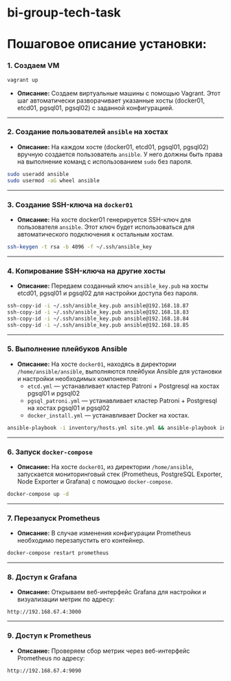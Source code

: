 # bi-group-tech-task


# Пошаговое описание установки:

### 1. Cоздаем VM
```bash
vagrant up
```
- **Описание:** Создаем виртуальные машины с помощью Vagrant. Этот шаг автоматически разворачивает указанные хосты (docker01, etcd01, pgsql01, pgsql02) с заданной конфигурацией.

---

### 2. Создание пользователей `ansible` на хостах
- **Описание:** На каждом хосте (docker01, etcd01, pgsql01, pgsql02) вручную создается пользователь `ansible`. У него должны быть права на выполнение команд с использованием `sudo` без пароля.

```bash
sudo useradd ansible
sudo usermod -aG wheel ansible
```

---

### 3. Создание SSH-ключа на `docker01`
- **Описание:** На хосте docker01 генерируется SSH-ключ для пользователя `ansible`. Этот ключ будет использоваться для автоматического подключения к остальным хостам.

```bash
ssh-keygen -t rsa -b 4096 -f ~/.ssh/ansible_key
```

---

### 4. Копирование SSH-ключа на другие хосты
- **Описание:** Передаем созданный ключ `ansible_key.pub` на хосты etcd01, pgsql01 и pgsql02 для настройки доступа без пароля.

```bash
ssh-copy-id -i ~/.ssh/ansible_key.pub ansible@192.168.18.87 
ssh-copy-id -i ~/.ssh/ansible_key.pub ansible@192.168.18.83
ssh-copy-id -i ~/.ssh/ansible_key.pub ansible@192.168.18.84
ssh-copy-id -i ~/.ssh/ansible_key.pub ansible@192.168.18.85
```

---

### 5. Выполнение плейбуков Ansible
- **Описание:** На хосте `docker01`, находясь в директории `/home/ansible/ansible`, выполняются плейбуки Ansible для установки и настройки необходимых компонентов:
  - `etcd.yml` — устанавливает кластер Patroni + Postgresql на хостах pgsql01 и pgsql02
  - `pgsql_patroni.yml` — устанавливает кластер Patroni + Postgresql на хостах pgsql01 и pgsql02
  - `docker_install.yml` — устанавливает Docker на хостах.

```bash
ansible-playbook -i inventory/hosts.yml site.yml && ansible-playbook install_docker.yml -i inventory/hosts.yml
```

---

### 6. Запуск `docker-compose`
- **Описание:** На хосте `docker01`, из директории `/home/ansible`, запускается мониторинговый стек (Prometheus, PostgreSQL Exporter, Node Exporter и Grafana) с помощью `docker-compose`.

```bash
docker-compose up -d
```

---

### 7. Перезапуск Prometheus
- **Описание:** В случае изменения конфигурации Prometheus необходимо перезапустить его контейнер.

```bash
docker-compose restart prometheus
```

---

### 8. Доступ к Grafana
- **Описание:** Открываем веб-интерфейс Grafana для настройки и визуализации метрик по адресу:
```
http://192.168.67.4:3000
```

---

### 9. Доступ к Prometheus
- **Описание:** Проверяем сбор метрик через веб-интерфейс Prometheus по адресу:
```
http://192.168.67.4:9090
```

